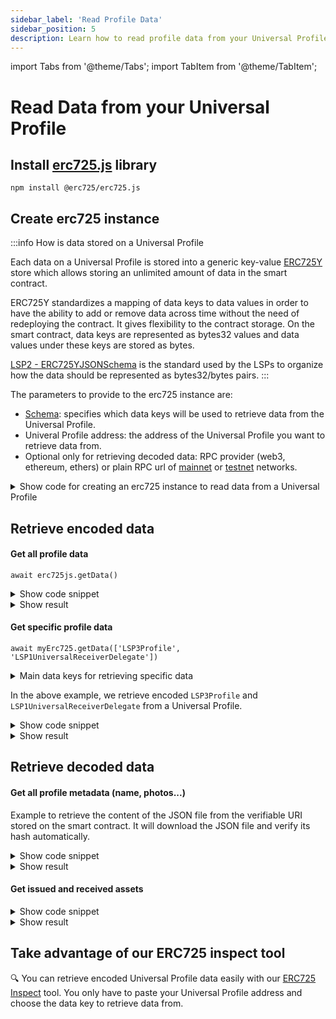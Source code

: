 ```yaml
---
sidebar_label: 'Read Profile Data'
sidebar_position: 5
description: Learn how to read profile data from your Universal Profile.
---
```


import Tabs from '@theme/Tabs';
import TabItem from '@theme/TabItem';

# Read Data from your Universal Profile

## Install [erc725.js](https://npmjs.com/package/@erc725/erc725.js) library

```shell
npm install @erc725/erc725.js
```

## Create erc725 instance

:::info How is data stored on a Universal Profile

Each data on a Universal Profile is stored into a generic key-value [ERC725Y](https://github.com/ethereum/ercs/blob/master/ERCS/erc-725.md#erc725y) store which allows storing an unlimited amount of data in the smart contract.

ERC725Y standardizes a mapping of data keys to data values in order to have the ability to add or remove data across time without the need of redeploying the contract. It gives flexibility to the contract storage. On the smart contract, data keys are represented as bytes32 values and data values under these keys are stored as bytes.

[LSP2 - ERC725YJSONSchema](../../../standards/generic-standards/lsp2-json-schema) is the standard used by the LSPs to organize how the data should be represented as bytes32/bytes pairs.
:::

The parameters to provide to the erc725 instance are:

- [Schema](https://github.com/ERC725Alliance/erc725.js/tree/develop/schemas): specifies which data keys will be used to retrieve data from the Universal Profile.
- Univeral Profile address: the address of the Universal Profile you want to retrieve data from.
- Optional only for retrieving decoded data: RPC provider (web3, ethereum, ethers) or plain RPC url of [mainnet](../../../networks/mainnet/parameters.md) or [testnet](../../../networks/testnet/parameters.md) networks.

<details>
    <summary>Show code for creating an erc725 instance to read data from a Universal Profile</summary>

<Tabs>

  <TabItem value="javascript" label="JavaScript">

<!-- prettier-ignore-start -->

```js
import { ERC725 } from '@erc725/erc725.js';
import profileSchema from '@erc725/erc725.js/schemas/LSP3ProfileMetadata.json';

const erc725js = new ERC725(
  profileSchema,
  "0x03B2689E4843ca56B2A933e7eC1E1ee6C3e6982e", // Universal Profile address
  "https://rpc.testnet.lukso.network",
  {
    ipfsGateway: 'https://api.universalprofile.cloud/ipfs',
  },
);
```

<!-- prettier-ignore-end -->

  </TabItem>
  <TabItem value="typescript" label="TypeScript">

<!-- prettier-ignore-start -->

```ts
import { ERC725, ERC725JSONSchema } from '@erc725/erc725.js';
import profileSchema from '@erc725/erc725.js/schemas/LSP3ProfileMetadata.json';

const erc725js = new ERC725(
  profileSchema as ERC725JSONSchema[], 
  "0x03B2689E4843ca56B2A933e7eC1E1ee6C3e6982e", // Universal Profile address
  "https://rpc.testnet.lukso.network",
  {
    ipfsGateway: 'https://api.universalprofile.cloud/ipfs',
  },
);
```
<!-- prettier-ignore-end -->

  </TabItem>
</Tabs>
</details>

## Retrieve encoded data

#### Get all profile data

`await erc725js.getData()`

<details>
    <summary>Show code snippet</summary>

```js
import { ERC725, ERC725JSONSchema } from "@erc725/erc725.js";
import profileSchema from "@erc725/erc725.js/schemas/LSP3ProfileMetadata.json";

const erc725js = new ERC725(
  profileSchema as ERC725JSONSchema[],
  "0x03B2689E4843ca56B2A933e7eC1E1ee6C3e6982e",
  "https://rpc.testnet.lukso.network",
  {
  ipfsGateway: "https://api.universalprofile.cloud/ipfs",
  }
);

const encodedProfileData = await erc725js.getData();
```

</details>

<details>
    <summary>Show result</summary>

```js
[
  {
    key: '0xeafec4d89fa9619884b600005ef83ad9559033e6e941db7d7c495acdce616347',
    name: 'SupportedStandards:LSP3Profile',
    value: '0x5ef83ad9',
  },
  {
    key: '0x5ef83ad9559033e6e941db7d7c495acdce616347d28e90c7ce47cbfcfcad3bc5',
    name: 'LSP3Profile',
    value: {
      verification: [Object],
      url: 'ipfs://QmPNk4GXUDVSpkMYS9ySLj4r7WJYNBLG986GFPqfRJPL8E',
    },
  },
  {
    key: '0x7c8c3416d6cda87cd42c71ea1843df28ac4850354f988d55ee2eaa47b6dc05cd',
    name: 'LSP12IssuedAssets[]',
    value: [],
  },
  {
    key: '0x6460ee3c0aac563ccbf76d6e1d07bada78e3a9514e6382b736ed3f478ab7b90b',
    name: 'LSP5ReceivedAssets[]',
    value: [],
  },
  {
    key: '0x0cfc51aec37c55a4d0b1a65c6255c4bf2fbdf6277f3cc0730c45b828b6db8b47',
    name: 'LSP1UniversalReceiverDelegate',
    value: '0x7870C5B8BC9572A8001C3f96f7ff59961B23500D',
  },
];
```

</details>

#### Get specific profile data

`await myErc725.getData(['LSP3Profile', 'LSP1UniversalReceiverDelegate'])`

<details>
    <summary>Main data keys for retrieving specific data</summary>

- `SupportedStandards:LSP3Profile` used to know if the contract contains some metadata to display as a profile. [More details found here](../../../standards/universal-profile/lsp3-profile-metadata#supportedstandardslsp3profile)
- `LSP3Profile` used to retrieve VerifiableURI encoded value. VerifiableURI is a reference to a JSON file that describes the Universal Profile meta data.
- `LSP12IssuedAssets[]` used to retrieve assets the Universal Profile issued.
- `LSP5ReceivedAssets[]` used to retrieve assets the Universal Profile received.
- `LSP1UniversalReceiverDelegate` used to retrieve the [Universal Receiver Delegate](../../../standards/generic-standards/lsp1-universal-receiver/) smart contract address set on the Universal Profile.

Find all data keys on the [ERC725Y Inspect](https://erc725-inspect.lukso.tech/data-fetcher) tool or in the [erc725 repo](https://github.com/ERC725Alliance/erc725.js/tree/develop/schemas).

</details>

In the above example, we retrieve encoded `LSP3Profile` and `LSP1UniversalReceiverDelegate` from a Universal Profile.

<details>
    <summary>Show code snippet</summary>

```js
import { ERC725, ERC725JSONSchema } from "@erc725/erc725.js";
import profileSchema from "@erc725/erc725.js/schemas/LSP3ProfileMetadata.json";

const erc725js = new ERC725(
  profileSchema as ERC725JSONSchema[],
  "0x03B2689E4843ca56B2A933e7eC1E1ee6C3e6982e",
  "https://rpc.testnet.lukso.network",
  {
  ipfsGateway: "https://api.universalprofile.cloud/ipfs",
  }
);

  const specificProfileData = await erc725js.getData([
    "LSP3Profile",
    "LSP1UniversalReceiverDelegate",
  ]);
```

</details>

<details>
    <summary>Show result</summary>

```js
[
  {
    key: '0x5ef83ad9559033e6e941db7d7c495acdce616347d28e90c7ce47cbfcfcad3bc5',
    name: 'LSP3Profile',
    value: {
      verification: {
        method: 'keccak256(utf8)',
        data: '0x598c2707d6bd256489e5de43f60f532f6541c6785c94f85a348e9bcbd7bdf4d6',
      },
      url: 'ipfs://QmPNk4GXUDVSpkMYS9ySLj4r7WJYNBLG986GFPqfRJPL8E',
    },
  },
  {
    key: '0x0cfc51aec37c55a4d0b1a65c6255c4bf2fbdf6277f3cc0730c45b828b6db8b47',
    name: 'LSP1UniversalReceiverDelegate',
    value: '0x7870C5B8BC9572A8001C3f96f7ff59961B23500D',
  },
];
```

</details>

## Retrieve decoded data

#### Get all profile metadata (name, photos...)

Example to retrieve the content of the JSON file from the verifiable URI stored on the smart contract. It will download the JSON file and verify its hash automatically.

<details>
    <summary>Show code snippet</summary>

```js
import { ERC725, ERC725JSONSchema } from "@erc725/erc725.js";
import profileSchema from "@erc725/erc725.js/schemas/LSP3ProfileMetadata.json";

const erc725js = new ERC725(
  profileSchema as ERC725JSONSchema[],
  "0x03B2689E4843ca56B2A933e7eC1E1ee6C3e6982e",
  "https://rpc.testnet.lukso.network",
  {
  ipfsGateway: "https://api.universalprofile.cloud/ipfs",
  }
);

  const decodedProfileMetadata = await erc725js.fetchData([
    "LSP3Profile",
  ]);
```

</details>

<details>
    <summary>Show result</summary>

```js
[
  {
    key: '0x5ef83ad9559033e6e941db7d7c495acdce616347d28e90c7ce47cbfcfcad3bc5',
    name: 'LSP3Profile',
    value: {
      LSP3Profile: {
        name: 'testname',
        description: '',
        tags: ['profile'],
        links: [],
        profileImage: [[Object], [Object], [Object], [Object], [Object]],
        backgroundImage: [],
      },
    },
  },
];
```

</details>

#### Get issued and received assets

<details>
    <summary>Show code snippet</summary>

```js
import { ERC725, ERC725JSONSchema } from "@erc725/erc725.js";
import profileSchema from "@erc725/erc725.js/schemas/LSP3ProfileMetadata.json";

const erc725js = new ERC725(
  profileSchema as ERC725JSONSchema[],
  "0xFF7E89acaBce3ed97Ed528288D3b8F113557A8c8",
  "https://rpc.testnet.lukso.network",
  {
  ipfsGateway: "https://api.universalprofile.cloud/ipfs",
  }
);

  const decodedIssuedAndRetrievedAssetAddresses = await erc725js.fetchData([
    "LSP12IssuedAssets[]","LSP5ReceivedAssets[]"
  ]);

```

</details>

<details>
    <summary>Show result</summary>

```js
[
  {
    key: '0x7c8c3416d6cda87cd42c71ea1843df28ac4850354f988d55ee2eaa47b6dc05cd',
    name: 'LSP12IssuedAssets[]',
    value: [],
  },
  {
    key: '0x6460ee3c0aac563ccbf76d6e1d07bada78e3a9514e6382b736ed3f478ab7b90b',
    name: 'LSP5ReceivedAssets[]',
    value: [
      '0xc3B1c63b598Ee41a4BfCE56ecCA802dCD5D5241F',
      '0xFc4D463F888D0097f596aac83cBe70F5C2F5641d',
      '0x74770d4568DBb5E466c45D128cB3A535EB7291eC',
      '0x6dA30e7a8064eAbcA9220AB088514Fc8a131E719',
      '0x85134C7bb2Aa2ee019e64d654B289F738344B2ee',
      '0xB9dE32D8CaAcf5D2d1f30e3006553e25D46b569F',
      '0xD1FBFC22B2424be1E32d3Ee1dCB5306439F0f2A9',
      '0x8b08eeb9183081De7e2D4ae49fAD4afb56E31Ab4',
      '0x0428AFd3F122a65D023A6863F691e49fcc7B0f44',
      '0x50875607ca35c840Bc55ac6D0ce1c3C9c61D65a5',
    ],
  },
];
```

</details>

## Take advantage of our ERC725 inspect tool

🔍 You can retrieve encoded Universal Profile data easily with our [ERC725 Inspect](https://erc725-inspect.lukso.tech/data-fetcher) tool. You only have to paste your Universal Profile address and choose the data key to retrieve data from.
